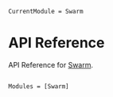 ```@meta
CurrentModule = Swarm
```

# API Reference

API Reference for [Swarm](https://github.com/svilupp/Swarm.jl).

```@index
```

```@autodocs
Modules = [Swarm]
```
